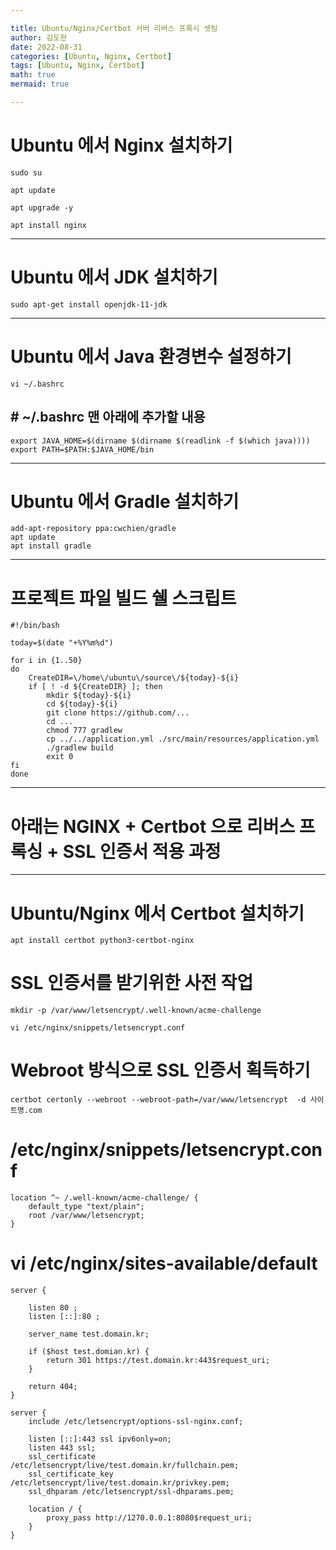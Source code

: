 ```yaml
---

title: Ubuntu/Nginx/Certbot 서버 리버스 프록시 셋팅
author: 김도현
date: 2022-08-31
categories: [Ubuntu, Nginx, Certbot]
tags: [Ubuntu, Nginx, Certbot]
math: true
mermaid: true

---
```


# Ubuntu 에서 Nginx 설치하기

    sudo su

    apt update

    apt upgrade -y

    apt install nginx

---

# Ubuntu 에서 JDK 설치하기

    sudo apt-get install openjdk-11-jdk

---

# Ubuntu 에서 Java 환경변수 설정하기

    vi ~/.bashrc

## # ~/.bashrc 맨 아래에 추가할 내용

    export JAVA_HOME=$(dirname $(dirname $(readlink -f $(which java))))
    export PATH=$PATH:$JAVA_HOME/bin

---

# Ubuntu 에서 Gradle 설치하기

    add-apt-repository ppa:cwchien/gradle
    apt update
    apt install gradle

---

# 프로젝트 파일 빌드 쉘 스크립트

    #!/bin/bash

    today=$(date "+%Y%m%d")

    for i in {1..50}
    do
        CreateDIR=\/home\/ubuntu\/source\/${today}-${i}
        if [ ! -d ${CreateDIR} ]; then
            mkdir ${today}-${i}
            cd ${today}-${i}
            git clone https://github.com/...
            cd ...
            chmod 777 gradlew
            cp ../../application.yml ./src/main/resources/application.yml
            ./gradlew build
            exit 0
    fi
    done


---

# 아래는 NGINX + Certbot 으로 리버스 프록싱 + SSL 인증서 적용 과정

---

# Ubuntu/Nginx 에서 Certbot 설치하기

    apt install certbot python3-certbot-nginx

# SSL 인증서를 받기위한 사전 작업

    mkdir -p /var/www/letsencrypt/.well-known/acme-challenge

    vi /etc/nginx/snippets/letsencrypt.conf

# Webroot 방식으로 SSL 인증서 획득하기

    certbot certonly --webroot --webroot-path=/var/www/letsencrypt  -d 사이트명.com

# /etc/nginx/snippets/letsencrypt.conf

    location ^~ /.well-known/acme-challenge/ {
        default_type "text/plain";
        root /var/www/letsencrypt;
    }

# vi /etc/nginx/sites-available/default

    server {

        listen 80 ;
        listen [::]:80 ;

        server_name test.domain.kr;

        if ($host test.domian.kr) {
            return 301 https://test.domain.kr:443$request_uri;
        }

        return 404;
    }

    server {
        include /etc/letsencrypt/options-ssl-nginx.conf;

        listen [::]:443 ssl ipv6only=on;
        listen 443 ssl;
        ssl_certificate /etc/letsencrypt/live/test.domain.kr/fullchain.pem;
        ssl_certificate_key /etc/letsencrypt/live/test.domain.kr/privkey.pem;
        ssl_dhparam /etc/letsencrypt/ssl-dhparams.pem;

        location / {
            proxy_pass http://1270.0.0.1:8080$request_uri;
        }
    }
